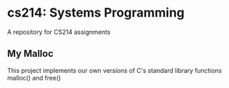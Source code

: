 # cs214: Systems Programming
A repository for CS214 assignments

## My Malloc
This project implements our own versions of C's standard library functions malloc() and free()